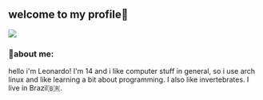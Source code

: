 ## welcome to my profile:wave:

<img src="https://external-content.duckduckgo.com/iu/?u=https%3A%2F%2Fotakuusamagazine.com%2Fwp-content%2Fuploads%2F2018%2F12%2Fyuruyuri-10-header.jpg&f=1&nofb=1">

### 🚀about me:
hello i'm Leonardo! I'm 14 and i like computer stuff in general, so i use arch linux and like learning a bit about programming. I also like invertebrates. I live in Brazil🇧🇷.

